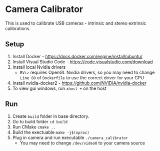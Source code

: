 # Camera Calibrator
This is used to calibrate USB cameras - intrinsic and stereo extrinsic calibrations.

## Setup
1. Install Docker - https://docs.docker.com/engine/install/ubuntu/
1. Install Visual Studio Code - https://code.visualstudio.com/download
1. Install local Nvidia drivers
    * `RViz` requires OpenGL Nvidia drivers, so you may need to change `Line 80` of `Dockerfile` to use the correct driver for your GPU
1. Install nvidia-docker2 - https://github.com/NVIDIA/nvidia-docker
1. To view gui windows, run `xhost +` on the host

## Run
1. Create `build` folder in base directory.
1. Go to build folder `cd build`
1. Run CMake `cmake ..`
1. Build the exectuable `make -j$(nproc)`
1. Plug in camera and run executable `./camera_calibrator`
    * You may need to change `/dev/video0` to your camera source
